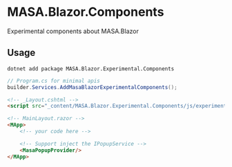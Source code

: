 # MASA.Blazor.Components
Experimental components about MASA.Blazor

## Usage
```shell
dotnet add package MASA.Blazor.Experimental.Components
```
```c#
// Program.cs for minimal apis
builder.Services.AddMasaBlazorExperimentalComponents();
```
```html
<!-- _Layout.cshtml -->
<script src="_content/MASA.Blazor.Experimental.Components/js/experimental.js"></script>
```
```html
<!-- MainLayout.razor -->
<MApp>
    <!-- your code here -->

    <!-- Support inject the IPopupService -->
    <MasaPopupProvider/>
</MApp>
```

